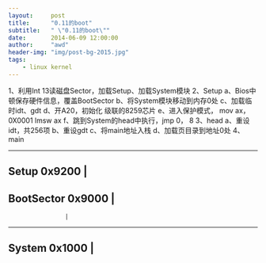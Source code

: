 ```yaml
---
layout:     post
title:      "0.11的boot"
subtitle:   " \"0.11的boot\""
date:       2014-06-09 12:00:00
author:     "awd"
header-img: "img/post-bg-2015.jpg"
tags:
    - linux kernel
---
```

1、利用Int 13读磁盘Sector，加载Setup、加载System模块
2、Setup
	a、Bios中顿保存硬件信息，覆盖BootSector
	b、将System模块移动到内存0处
	c、加载临时idt、gdt
	d、开A20，初始化 级联的8259芯片
	e、进入保护模式，
					mov ax， 0X0001
					lmsw ax
	f、跳到System的head中执行，jmp 0， 8
3、head
	a、重设idt，共256项
	b、重设gdt
	c、将main地址入栈
	d、加载页目录到地址0处
4、main



--------------------
Setup		0x9200	|
--------------------
BootSector  0x9000	|
--------------------
					|
--------------------
System		0x1000	|
--------------------



